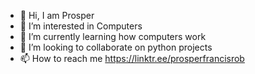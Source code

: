- 👋 Hi, I am Prosper
- 👀 I’m interested in Computers
- 🌱 I’m currently learning how computers work
- 💞️ I’m looking to collaborate on python projects
- 📫 How to reach me https://linktr.ee/prosperfrancisrob

<!---
H3xw4r3/H3xw4r3 is a ✨ special ✨ repository because its `README.md` (this file) appears on your GitHub profile.
You can click the Preview link to take a look at your changes.
--->

